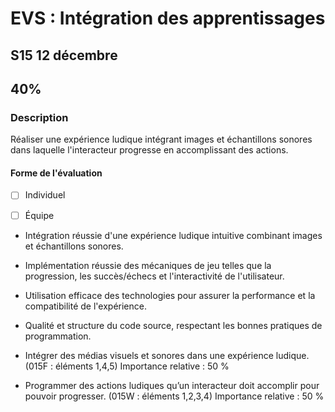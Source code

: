 # EVS : Intégration des apprentissages

## S15 12 décembre

## 40%

### Description

Réaliser une expérience ludique intégrant images et échantillons sonores dans laquelle l'interacteur progresse en accomplissant des actions. 

#### Forme de l'évaluation

* [ ] Individuel
* [ ] Équipe



* Intégration réussie d'une expérience ludique intuitive combinant images et échantillons sonores.  
* Implémentation réussie des mécaniques de jeu telles que la progression, les succès/échecs et l'interactivité de l'utilisateur.  
* Utilisation efficace des technologies pour assurer la performance et la compatibilité de l'expérience.  
* Qualité et structure du code source, respectant les bonnes pratiques de programmation.




* Intégrer des médias visuels et sonores dans une expérience ludique.  (015F : éléments 1,4,5)  Importance relative : 50 %              

* Programmer des actions ludiques qu’un interacteur doit accomplir pour pouvoir progresser.  (015W : éléments 1,2,3,4)  Importance relative : 50 %
